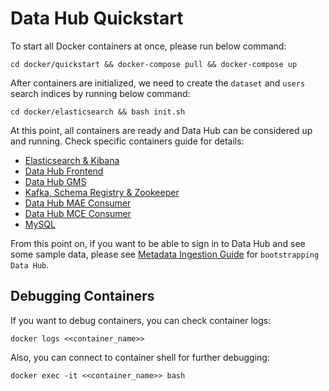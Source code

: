 # Data Hub Quickstart
To start all Docker containers at once, please run below command:
```
cd docker/quickstart && docker-compose pull && docker-compose up
```
After containers are initialized, we need to create the `dataset` and `users` search indices by running below command:
```
cd docker/elasticsearch && bash init.sh
```
At this point, all containers are ready and Data Hub can be considered up and running. Check specific containers guide
for details:
* [Elasticsearch & Kibana](../elasticsearch)
* [Data Hub Frontend](../frontend)
* [Data Hub GMS](../gms)
* [Kafka, Schema Registry & Zookeeper](../kafka)
* [Data Hub MAE Consumer](../mae-consumer)
* [Data Hub MCE Consumer](../mce-consumer)
* [MySQL](../mysql) 

From this point on, if you want to be able to sign in to Data Hub and see some sample data, please see 
[Metadata Ingestion Guide](../../metadata-ingestion) for `bootstrapping Data Hub`.

## Debugging Containers
If you want to debug containers, you can check container logs:
```
docker logs <<container_name>>
```
Also, you can connect to container shell for further debugging:
```
docker exec -it <<container_name>> bash
```
